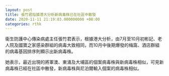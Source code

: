 ```yaml
---
layout: post
title: 張竹君指據港大分析新病毒株已在社區中散發
date: 2020-11-11 21:19:03.000000000 +08:00
categories: rthk
---
```


衞生防護中心傳染病處主任張竹君表示，根據港大分析，由7月至10月初彬記、老人院及國寶之家感染群組的病毒大致相同，而10月中後期爆發的梅窩、酒店群組的病毒基因排序則顯示出新病毒株。

她表示，最近出現的將軍澳、東涌及大埔區的個案病毒株與新病毒株相似，可見新病毒株已經在社區中散發，新病毒株與尼泊爾輸入個案的病毒株相似。
